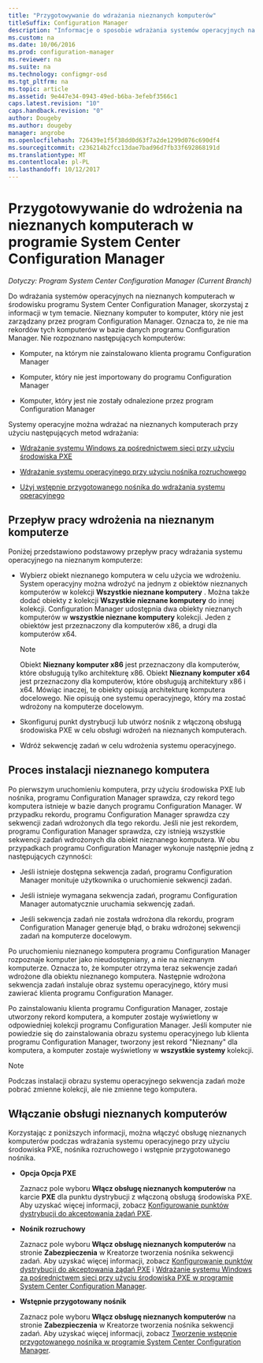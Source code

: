 ```yaml
---
title: "Przygotowywanie do wdrażania nieznanych komputerów"
titleSuffix: Configuration Manager
description: "Informacje o sposobie wdrażania systemów operacyjnych na komputerach, które nie są zarządzane przez program Configuration Manager w środowisku programu System Center Configuration Manager."
ms.custom: na
ms.date: 10/06/2016
ms.prod: configuration-manager
ms.reviewer: na
ms.suite: na
ms.technology: configmgr-osd
ms.tgt_pltfrm: na
ms.topic: article
ms.assetid: 9e447e34-0943-49ed-b6ba-3efebf3566c1
caps.latest.revision: "10"
caps.handback.revision: "0"
author: Dougeby
ms.author: dougeby
manager: angrobe
ms.openlocfilehash: 726439e1f5f38dd0d63f7a2de1299d076c690df4
ms.sourcegitcommit: c236214b2fcc13dae7bad96d7fb33f692868191d
ms.translationtype: MT
ms.contentlocale: pl-PL
ms.lasthandoff: 10/12/2017
---
```

# <a name="prepare-for-unknown-computer-deployments-in-system-center-configuration-manager"></a>Przygotowywanie do wdrożenia na nieznanych komputerach w programie System Center Configuration Manager

*Dotyczy: Program System Center Configuration Manager (Current Branch)*

Do wdrażania systemów operacyjnych na nieznanych komputerach w środowisku programu System Center Configuration Manager, skorzystaj z informacji w tym temacie. Nieznany komputer to komputer, który nie jest zarządzany przez program Configuration Manager. Oznacza to, że nie ma rekordów tych komputerów w bazie danych programu Configuration Manager. Nie rozpoznano następujących komputerów:  

-   Komputer, na którym nie zainstalowano klienta programu Configuration Manager  

-   Komputer, który nie jest importowany do programu Configuration Manager  

-   Komputer, który jest nie zostały odnalezione przez program Configuration Manager  

 Systemy operacyjne można wdrażać na nieznanych komputerach przy użyciu następujących metod wdrażania:  

-   [Wdrażanie systemu Windows za pośrednictwem sieci przy użyciu środowiska PXE](../deploy-use/use-pxe-to-deploy-windows-over-the-network.md)  

-   [Wdrażanie systemu operacyjnego przy użyciu nośnika rozruchowego](../deploy-use/create-bootable-media.md)  

-   [Użyj wstępnie przygotowanego nośnika do wdrażania systemu operacyjnego](../deploy-use/create-prestaged-media.md)  

## <a name="unknown-computer-deployment-workflow"></a>Przepływ pracy wdrożenia na nieznanym komputerze  
 Poniżej przedstawiono podstawowy przepływ pracy wdrażania systemu operacyjnego na nieznanym komputerze:  

-   Wybierz obiekt nieznanego komputera w celu użycia we wdrożeniu. System operacyjny można wdrożyć na jednym z obiektów nieznanych komputerów w kolekcji **Wszystkie nieznane komputery** . Można także dodać obiekty z kolekcji **Wszystkie nieznane komputery** do innej kolekcji. Configuration Manager udostępnia dwa obiekty nieznanych komputerów w **wszystkie nieznane komputery** kolekcji. Jeden z obiektów jest przeznaczony dla komputerów x86, a drugi dla komputerów x64.  

    > [!NOTE]  
    >  Obiekt **Nieznany komputer x86** jest przeznaczony dla komputerów, które obsługują tylko architekturę x86. Obiekt **Nieznany komputer x64** jest przeznaczony dla komputerów, które obsługują architektury x86 i x64. Mówiąc inaczej, te obiekty opisują architekturę komputera docelowego. Nie opisują one systemu operacyjnego, który ma zostać wdrożony na komputerze docelowym.  

-   Skonfiguruj punkt dystrybucji lub utwórz nośnik z włączoną obsługą środowiska PXE w celu obsługi wdrożeń na nieznanych komputerach.  

-   Wdróż sekwencję zadań w celu wdrożenia systemu operacyjnego.  

## <a name="unknown-computer-installation-process"></a>Proces instalacji nieznanego komputera  
 Po pierwszym uruchomieniu komputera, przy użyciu środowiska PXE lub nośnika, programu Configuration Manager sprawdza, czy rekord tego komputera istnieje w bazie danych programu Configuration Manager. W przypadku rekordu, programu Configuration Manager sprawdza czy sekwencji zadań wdrożonych dla tego rekordu. Jeśli nie jest rekordem, programu Configuration Manager sprawdza, czy istnieją wszystkie sekwencji zadań wdrożonych dla obiekt nieznanego komputera. W obu przypadkach programu Configuration Manager wykonuje następnie jedną z następujących czynności:  

-   Jeśli istnieje dostępna sekwencja zadań, programu Configuration Manager monituje użytkownika o uruchomienie sekwencji zadań.  

-   Jeśli istnieje wymagana sekwencja zadań, programu Configuration Manager automatycznie uruchamia sekwencję zadań.  

-   Jeśli sekwencja zadań nie została wdrożona dla rekordu, program Configuration Manager generuje błąd, o braku wdrożonej sekwencji zadań na komputerze docelowym.  

 Po uruchomieniu nieznanego komputera programu Configuration Manager rozpoznaje komputer jako nieudostępniany, a nie na nieznanym komputerze. Oznacza to, że komputer otrzyma teraz sekwencje zadań wdrożone dla obiektu nieznanego komputera. Następnie wdrożona sekwencja zadań instaluje obraz systemu operacyjnego, który musi zawierać klienta programu Configuration Manager.  

 Po zainstalowaniu klienta programu Configuration Manager, zostaje utworzony rekord komputera, a komputer zostaje wyświetlony w odpowiedniej kolekcji programu Configuration Manager. Jeśli komputer nie powiedzie się do zainstalowania obrazu systemu operacyjnego lub klienta programu Configuration Manager, tworzony jest rekord "Nieznany" dla komputera, a komputer zostaje wyświetlony w **wszystkie systemy** kolekcji.  

> [!NOTE]  
>  Podczas instalacji obrazu systemu operacyjnego sekwencja zadań może pobrać zmienne kolekcji, ale nie zmienne tego komputera.  

##  <a name="BKMK_EnablingUnknown"></a> Włączanie obsługi nieznanych komputerów  
 Korzystając z poniższych informacji, można włączyć obsługę nieznanych komputerów podczas wdrażania systemu operacyjnego przy użyciu środowiska PXE, nośnika rozruchowego i wstępnie przygotowanego nośnika.  

-   **Opcja Opcja PXE**  

     Zaznacz pole wyboru **Włącz obsługę nieznanych komputerów** na karcie **PXE** dla punktu dystrybucji z włączoną obsługą środowiska PXE. Aby uzyskać więcej informacji, zobacz [Konfigurowanie punktów dystrybucji do akceptowania żądań PXE](prepare-site-system-roles-for-operating-system-deployments.md#BKMK_PXEDistributionPoint).  

-   **Nośnik rozruchowy**  

     Zaznacz pole wyboru **Włącz obsługę nieznanych komputerów** na stronie **Zabezpieczenia** w Kreatorze tworzenia nośnika sekwencji zadań. Aby uzyskać więcej informacji, zobacz [Konfigurowanie punktów dystrybucji do akceptowania żądań PXE](prepare-site-system-roles-for-operating-system-deployments.md#BKMK_PXEDistributionPoint) i [Wdrażanie systemu Windows za pośrednictwem sieci przy użyciu środowiska PXE w programie System Center Configuration Manager](../deploy-use/use-pxe-to-deploy-windows-over-the-network.md).  

-   **Wstępnie przygotowany nośnik**  

     Zaznacz pole wyboru **Włącz obsługę nieznanych komputerów** na stronie **Zabezpieczenia** w Kreatorze tworzenia nośnika sekwencji zadań. Aby uzyskać więcej informacji, zobacz [Tworzenie wstępnie przygotowanego nośnika w programie System Center Configuration Manager](../deploy-use/create-prestaged-media.md).  
